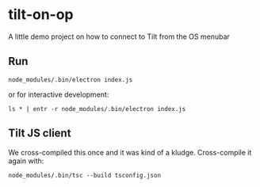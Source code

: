 # tilt-on-op

A little demo project on how to connect to Tilt from the OS menubar

## Run

```
node_modules/.bin/electron index.js
```

or for interactive development:

```
ls * | entr -r node_modules/.bin/electron index.js
```

## Tilt JS client

We cross-compiled this once and it was kind of a kludge. Cross-compile it again with:

```
node_modules/.bin/tsc --build tsconfig.json
```
